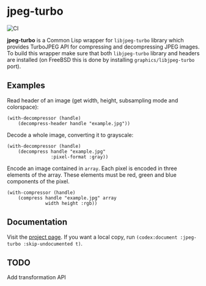jpeg-turbo
==========
![CI](https://github.com/shamazmazum/jpeg-turbo/workflows/CI/badge.svg)

**jpeg-turbo** is a Common Lisp wrapper for `libjpeg-turbo` library
which provides TurboJPEG API for compressing and decompressing JPEG
images. To build this wrapper make sure that both `libjpeg-turbo`
library and headers are installed (on FreeBSD this is done by
installing `graphics/libjpeg-turbo` port).

## Examples

Read header of an image (get width, height, subsampling mode and
colorspace):
~~~~~~~~{.lisp}
(with-decompressor (handle)
    (decompress-header handle "example.jpg"))
~~~~~~~~

Decode a whole image, converting it to grayscale:
~~~~~~~~{.lisp}
(with-decompressor (handle)
    (decompress handle "example.jpg"
                :pixel-format :gray))
~~~~~~~~

Encode an image contained in `array`. Each pixel is encoded in three
elements of the array. These elements must be red, green and blue
components of the pixel.
~~~~~~~~{.lisp}
(with-compressor (handle)
    (compress handle "example.jpg" array
              width height :rgb))
~~~~~~~~

## Documentation
Visit the [project page](http://shamazmazum.github.io/jpeg-turbo). If
you want a local copy, run
`(codex:document :jpeg-turbo :skip-undocumented t)`.

## TODO
Add transformation API
